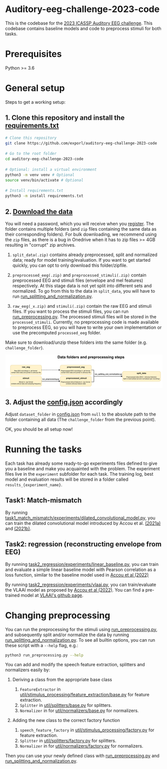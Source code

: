 Auditory-eeg-challenge-2023-code
================================
This is the codebase for the [2023 ICASSP Auditory EEG challenge](https://exporl.github.io/auditory-eeg-challenge-2023).
This codebase contains baseline models and code to preprocess stimuli for both tasks.

# Prerequisites

Python >= 3.6

# General setup

Steps to get a working setup:

## 1. Clone this repository and install the [requirements.txt](requirements.txt)
```bash
# Clone this repository
git clone https://github.com/exporl/auditory-eeg-challenge-2023-code

# Go to the root folder
cd auditory-eeg-challenge-2023-code

# Optional: install a virtual environment
python3 -m venv venv # Optional
source venv/bin/activate # Optional

# Install requirements.txt
python3 -m install requirements.txt
```

## 2. [Download the data](https://kuleuven-my.sharepoint.com/personal/lies_bollens_kuleuven_be/_layouts/15/onedrive.aspx?id=%2Fpersonal%2Flies%5Fbollens%5Fkuleuven%5Fbe%2FDocuments%2FICASSP%2D2023%2Deeg%2Ddecoding%2Dchallenge%2Ddataset&ga=1) 

You will need a password, which you will receive when you [register](https://exporl.github.io/auditory-eeg-challenge-2023/registration/).
The folder contains multiple folders (and `zip` files containing the same data as their corresponding folders). For bulk downloading, we recommend using the `zip` files, as there is a bug in Onedrive when it has to zip files >= 4GB resulting in "corrupt" zip archives.

   1. `split_data(.zip)` contains already preprocessed, split and normalized data; ready for model training/evaluation. 
If you want to get started quickly, you can opt to only download this folder/zipfile.

   2. `preprocessed_eeg(.zip)` and `preprocessed_stimuli(.zip)` contain preprocessed EEG and stimuli files (envelope and mel features) respectively.
At this stage data is not yet split into different sets and normalized. To go from this to the data in `split_data`, you will have to run [run_splitting_and_normalization.py](./run_splitting_and_normalization.py).

   3. `raw_eeg(_x.zip)` and `stimuli(.zip)` contain the raw EEG and stimuli files. If you want to process the stimuli files, you can run [run_preprocessing.py](./run_preprocessing.py). The processed stimuli files will be stored in the `processed_stimuli`.
Currently, no preprocessing code is made available to preprocess EEG, so you will have to write your own implementation or use the precomputed `processed_eeg` folder.

Make sure to download/unzip these folders into the same folder (e.g. `challenge_folder`).

![data_diagram](./images/data_diagram.svg)

## 3. Adjust the [config.json](./config.json) accordingly
Adjust `dataset_folder` in [config.json](./config.json) from `null` to the absolute path to the folder containing all data (The `challenge_folder` from the previous point).
  

OK, you should be all setup now!

    

# Running the tasks

Each task has already some ready-to-go experiments files defined to give you a
baseline and make you acquainted with the problem. The experiment files live
in the `experiment` subfolder for each task. The training log,
best model and evaluation results will be stored in a folder called
`results_{experiment_name}`.

## Task1: Match-mismatch
    
By running [task1_match_mismatch/experiments/dilated_convolutional_model.py](./task1_match_mismatch/experiments/dilated_convolutional_model.py),
you can train the dilated convolutional model introduced by Accou et al. [(2021a)](https://doi.org/10.23919/Eusipco47968.2020.9287417) and [(2021b)](https://doi.org/10.1088/1741-2552/ac33e9).



## Task2: regression (reconstructing envelope from EEG)

By running [task2_regression/experiments/linear_baseline.py](./task2_regression/experiments/linear_baseline.py), you can 
train and evaluate a simple linear baseline model with Pearson correlation as a loss function, similar to the baseline model used in [Accou et al (2022)](https://www.biorxiv.org/content/10.1101/2022.09.28.509945)

By running [task2_regression/experiments/vlaai.py](./task2_regression/experiments/vlaai.py), you can train/evaluate
the VLAAI model as proposed by [Accou et al (2022)](https://www.biorxiv.org/content/10.1101/2022.09.28.509945). You can find a pre-trained model at [VLAAI's github page](https://github.com/exporl/vlaai).


# Changing preprocessing

You can run the preprocessing for the stimuli using [run_preprocessing.py](./run_preprocessing.py),
and subsequently split and/or normalize the data by running [run_splitting_and_normalization.py](./run_splitting_and_normalization.py).
To see all builtin options, you can run these script with a `--help` flag, e.g.:
```bash
python3 run_preprocessing.py --help
```

You can add and modify the speech feature extraction, splitters and normalizers easily by:

1. Deriving a class from the appropriate base class
   1. `FeatureExtractor` in [util/stimulus_processing/feature_extraction/base.py](./util/stimulus_processing/feature_extraction/base.py) for feature extraction.
   2. `Splitter` in [util/splitters/base.py](./util/splitters/base.py) for splitters.
   3. `Normalizer` in for [util/normalizers/base.py](./util/normalizers/base.py) for normalizers.

2. Adding the new class to the correct factory function
   1. `speech_feature_factory` in [util/stimulus_processing/factory.py](./util/stimulus_processing/factory.py) for feature extraction.
   2. `Splitter` in [util/splitters/factory.py](./util/splitters/factory.py) for splitters.
   3. `Normalizer` in for [util/normalizers/factory.py](./util/normalizers/factory.py) for normalizers.

Then you can use your newly defined class with [run_preprocessing.py](./run_preprocessing.py) and
[run_splitting_and_normalization.py](./run_splitting_and_normalization.py).
